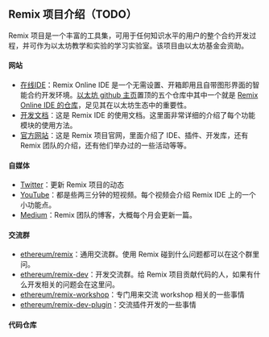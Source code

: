 ## Remix 项目介绍（TODO）
Remix 项目是一个丰富的工具集，可用于任何知识水平的用户的整个合约开发过程，并可作为以太坊教学和实验的学习实验室。该项目由以太坊基金会资助。

#### 网站
- [在线IDE](https://remix.ethereum.org/)：Remix Online IDE 是一个无需设置、开箱即用且自带图形界面的智能合约开发环境。[以太坊 github 主页](https://github.com/ethereum)置顶的五个仓库中其中一个就是 [Remix Online IDE 的仓库](https://github.com/ethereum/remix-project)，足见其在以太坊生态中的重要性。
- [开发文档](https://remix-ide.readthedocs.io/en/latest/index.html)：这是 Remix IDE 的使用文档。这里面非常详细的介绍了每个功能模块的使用方法。
- [官方网站](https://remix-project.org/)：这是 Remix 项目官网，里面介绍了 IDE、插件、开发库，还有 Remix 团队的介绍，还有他们举办过的一些活动等等。

#### 自媒体
- [Twitter](https://twitter.com/EthereumRemix)：更新 Remix 项目的动态
- [YouTube](https://www.youtube.com/channel/UCjTUPyFEr2xDGN6Cg8nKDaA)：都是些两三分钟的短视频。每个视频会介绍 Remix IDE 上的一个小功能点。
- [Medium](https://medium.com/remix-ide)：Remix 团队的博客，大概每个月会更新一篇。


#### 交流群
- [ethereum/remix](https://app.gitter.im/#/room/#ethereum_remix:gitter.im)：通用交流群。使用 Remix 碰到什么问题都可以在这个群里问。
- [ethereum/remix-dev](https://app.gitter.im/#/room/#ethereum_remix-dev:gitter.im)：开发交流群。给 Remix 项目贡献代码的人，如果有什么开发相关的问题会在这里问。
- [ethereum/remix-workshop](https://app.gitter.im/#/room/#ethereum_remix-workshop:gitter.im)：专门用来交流 workshop 相关的一些事情
- [ethereum/remix-dev-plugin](https://app.gitter.im/#/room/#ethereum_remix-dev-plugin:gitter.im)：交流插件开发的一些事情


#### 代码仓库


